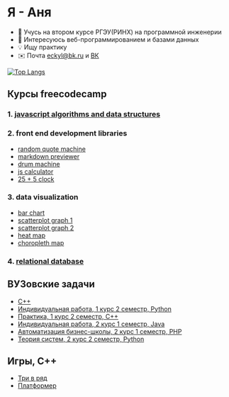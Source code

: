 # Я - Аня

- 👋 Учусь на втором курсе РГЭУ(РИНХ) на программной инженерии
- 👀 Интересуюсь веб-программированием и базами данных
- 💡 Ищу практику
- ✉️ Почта <a href="mailto:eckyl@bk.ru">eckyl@bk.ru</a> и [ВК](https://vk.com/ixivo)

[![Top Langs](https://github-readme-stats.vercel.app/api/top-langs/?username=wybin4&layout=compact)](https://github.com/anuraghazra/github-readme-stats)

Курсы freecodecamp
---------------------------
### 1. [javascript algorithms and data structures](https://github.com/wybin4/js-tasks)
### 2. front end development libraries
  * [random quote machine](https://github.com/wybin4/genshin-random-quotes)
  * [markdown previewer](https://github.com/wybin4/markdown-previewer)
  * [drum machine](https://github.com/wybin4/drum-kit)
  * [js calculator](https://codepen.io/wybin4/pen/wvmYQyQ)
  * [25 + 5 clock](https://github.com/wybin4/pomodoro)
### 3. data visualization
* [bar chart](https://github.com/wybin4/covid-19-stats)
* [scatterplot graph 1](https://github.com/wybin4/home-price-scatterplot)
* [scatterplot graph 2](https://github.com/wybin4/covid-19-stats)
* [heat map](https://github.com/wybin4/temperature-map)
* [choropleth map](https://github.com/wybin4/quality-of-life-index)
### 4. [relational database](https://github.com/wybin4/db-projects)

ВУЗовские задачи
---------------------------
* [C++](https://github.com/wybin4/uni-cpp-tasks)
* [Индивидуальная работа, 1 курс 2 семестр, Python](https://github.com/wybin4/ql-dql)
* [Практика, 1 курс 2 семестр, C++](https://github.com/wybin4/a-star-pathfinding)
* [Индивидуальная работа, 2 курс 1 семестр, Java](https://github.com/wybin4/bus-route-accounting-system)
* [Автоматизация бизнес-школы, 2 курс 1 семестр, PHP](https://github.com/wybin4/business-school)
* [Теория систем, 2 курс 2 семестр, Python](https://github.com/wybin4/systems-theory)

Игры, С++
---------------------------
* [Три в ряд](https://github.com/wybin4/match3)
* [Платформер](https://github.com/wybin4/bunny)
